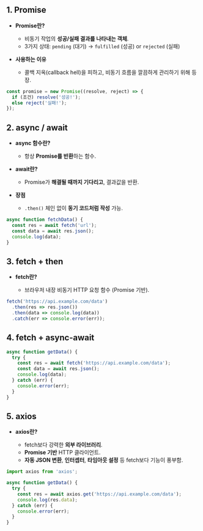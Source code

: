 ## **1. Promise**

* **Promise란?**

  * 비동기 작업의 **성공/실패 결과를 나타내는 객체**.
  * 3가지 상태: `pending` (대기) → `fulfilled` (성공) or `rejected` (실패)
* **사용하는 이유**

  * 콜백 지옥(callback hell)을 피하고, 비동기 흐름을 깔끔하게 관리하기 위해 등장.

```js
const promise = new Promise((resolve, reject) => {
  if (조건) resolve('성공!');
  else reject('실패!');
});
```


## **2. async / await**

* **async 함수란?**

  * 항상 **Promise를 반환**하는 함수.
* **await란?**

  * Promise가 **해결될 때까지 기다리고**, 결과값을 반환.
* **장점**

  * `.then()` 체인 없이 **동기 코드처럼 작성** 가능.

```js
async function fetchData() {
  const res = await fetch('url');
  const data = await res.json();
  console.log(data);
}
```

## **3. fetch + then**

* **fetch란?**

  * 브라우저 내장 비동기 HTTP 요청 함수 (Promise 기반).

```js
fetch('https://api.example.com/data')
  .then(res => res.json())
  .then(data => console.log(data))
  .catch(err => console.error(err));
```

## **4. fetch + async-await**


```js
async function getData() {
  try {
    const res = await fetch('https://api.example.com/data');
    const data = await res.json();
    console.log(data);
  } catch (err) {
    console.error(err);
  }
}
```

## **5. axios**

* **axios란?**

  * fetch보다 강력한 **외부 라이브러리**.
  * **Promise 기반** HTTP 클라이언트.
  * **자동 JSON 변환**, **인터셉터**, **타임아웃 설정** 등 fetch보다 기능이 풍부함.

```js
import axios from 'axios';

async function getData() {
  try {
    const res = await axios.get('https://api.example.com/data');
    console.log(res.data);
  } catch (err) {
    console.error(err);
  }
}
```
